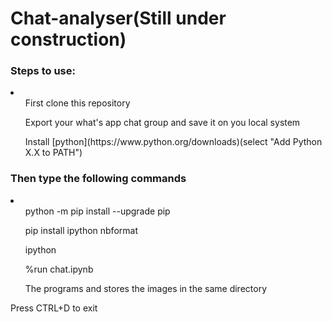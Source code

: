 # Chat-analyser(Still under construction)

<h3>Steps to use:</h3>
  <li>
    <ol> First clone this repository</ol>
    <ol> Export your what's app chat group and save it on you local system</ol>
    <ol>Install [python](https://www.python.org/downloads)(select "Add Python X.X to PATH")</ol>
    
    
   </li>
     <h3><strong>Then type the following commands </strong></h3>
  
   <li> 
    <ol>python -m pip install --upgrade pip</ol>
    <ol>pip install ipython nbformat</ol>
    <ol>ipython</ol>
    <ol>%run chat.ipynb</ol>
    <ol>The programs and stores the images in the same directory</ol>
    
  </li>

 Press CTRL+D to exit
 
